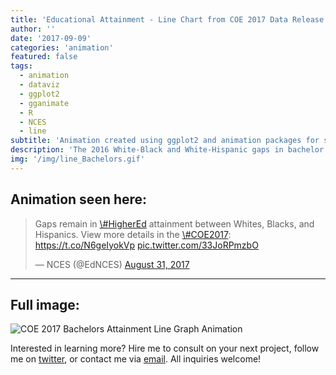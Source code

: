 ```yaml
---
title: 'Educational Attainment - Line Chart from COE 2017 Data Release'
author: ''
date: '2017-09-09'
categories: 'animation'
featured: false
tags:
  - animation
  - dataviz
  - ggplot2
  - gganimate
  - R
  - NCES
  - line
subtitle: 'Animation created using ggplot2 and animation packages for social media distribution'
description: 'The 2016 White-Black and White-Hispanic gaps in bachelor’s degree attainment rates were not measurably different from the gaps in 2000'
img: '/img/line_Bachelors.gif'
---
```


## Animation seen here:

<blockquote class="twitter-tweet" data-lang="en">
<p lang="en" dir="ltr">
Gaps remain in
<a href="https://twitter.com/hashtag/HigherEd?src=hash">\#HigherEd</a>
attainment between Whites, Blacks, and Hispanics. View more details in
the
<a href="https://twitter.com/hashtag/COE2017?src=hash">\#COE2017</a>:
<a href="https://t.co/N6geIyokVp">https://t.co/N6geIyokVp</a>
<a href="https://t.co/33JoRPmzbO">pic.twitter.com/33JoRPmzbO</a>
</p>
— NCES (@EdNCES)
<a href="https://twitter.com/EdNCES/status/903305999636946945">August
31, 2017</a>
</blockquote>

---

## Full image:

![COE 2017 Bachelors Attainment Line Graph
Animation](/img/line_Bachelors.gif)

Interested in learning more? Hire me to consult on your next project,
follow me on [twitter](https://twitter.com/mikeleeco),
or contact me via [email](mailto:mdlee12@gmail.com). All inquiries
welcome!
